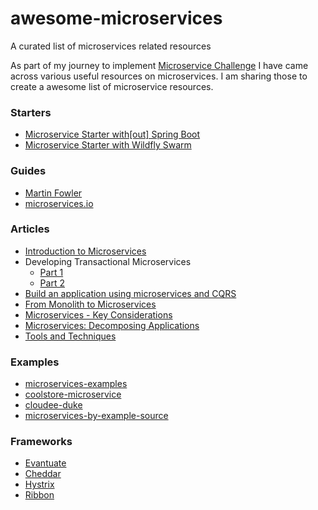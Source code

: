 # awesome-microservices
A curated list of microservices related resources


As part of my journey to implement [Microservice Challenge](https://github.com/ERS-HCL/microservice-challenge) I have came across various useful resources on microservices. I am sharing those to create a awesome list of microservice resources.

### Starters

- [Microservice Starter with\[out\] Spring Boot](https://dzone.com/articles/building-microservices-without-spring-boot)
- [Microservice Starter with Wildfly Swarm](https://dzone.com/articles/building-microservices-with-wildfly-swarm)

### Guides

- [Martin Fowler](https://martinfowler.com/microservices/)
- [microservices.io](https://microservices.io/)


### Articles

- [Introduction to Microservices](https://www.nginx.com/blog/introduction-to-microservices/)
- Developing Transactional Microservices 
  - [Part 1](https://www.infoq.com/articles/microservices-aggregates-events-cqrs-part-1-richardson)
  - [Part 2](https://www.infoq.com/articles/microservices-aggregates-events-cqrs-part-2-richardson)
- [Build an application using microservices and CQRS](https://www.ibm.com/developerworks/cloud/library/cl-build-app-using-microservices-and-cqrs-trs/index.html)
- [From Monolith to Microservices](https://thenewstack.io/from-monolith-to-microservices/)  
- [Microservices - Key Considerations](https://dzone.com/articles/micro-services-key-considerations)
- [Microservices: Decomposing Applications](https://www.infoq.com/articles/microservices-intro)
- [Tools and Techniques](https://dzone.com/articles/tools-and-techniques-to-build-microservices)

### Examples

- [microservices-examples](https://github.com/cer/microservices-examples)
- [coolstore-microservice](https://github.com/jbossdemocentral/coolstore-microservice)
- [cloudee-duke](https://github.com/ivargrimstad/cloudee-duke)
- [microservices-by-example-source](https://github.com/redhat-developer/microservices-by-example-source)

### Frameworks
- [Evantuate](http://eventuate.io)
- [Cheddar](https://github.com/travel-cloud/Cheddar)
- [Hystrix](https://github.com/Netflix/Hystrix)
- [Ribbon](https://github.com/Netflix/ribbon)

